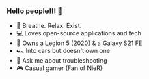 ### Hello people!!! 👋

- 🌱 Breathe. Relax. Exist.
- 💻 Loves open-source applications and tech
- 📱 Owns a Legion 5 (2020) & a Galaxy S21 FE
- 🏎️ Into cars but doesn't own one
- 💬 Ask me about troubleshooting
- 🎮 Casual gamer (Fan of NieR)

<!--
**Suriya2210/Suriya2210** is a ✨ _special_ ✨ repository because its `README.md` (this file) appears on your GitHub profile.

Here are some ideas to get you started:

- 🔭 I’m currently working on ...
- 🌱 I’m currently learning ...
- 👯 I’m looking to collaborate on ...
- 🤔 I’m looking for help with ...
- 💬 Ask me about ...
- 📫 How to reach me: ...
- 😄 Pronouns: ...
- ⚡ Fun fact: ...
-->

